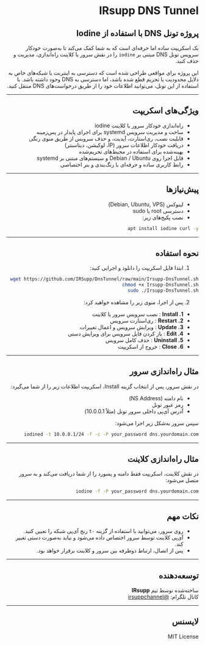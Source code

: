 <div dir="rtl">

# IRsupp DNS Tunnel

## پروژه تونل DNS با استفاده از Iodine

&#x20;یک اسکریپت ساده اما حرفه‌ای است که به شما کمک می‌کند تا به‌صورت خودکار سرویس تونل DNS مبتنی بر `iodine` را در نقش سرور یا کلاینت راه‌اندازی، مدیریت و حذف کنید.

این پروژه برای مواقعی طراحی شده است که دسترسی به اینترنت یا شبکه‌های خاص به دلایل محدودیت یا تحریم قطع شده باشد، اما دسترسی به DNS وجود داشته باشد. با استفاده از این تونل، می‌توانید اطلاعات خود را از طریق درخواست‌های DNS منتقل کنید.

---

## ویژگی‌های اسکریپت

- راه‌اندازی خودکار سرور یا کلاینت iodine
- ساخت و مدیریت سرویس systemd برای اجرای پایدار در پس‌زمینه
- قابلیت نصب، ری‌استارت، آپدیت، و حذف سرویس از طریق منوی رنگی
- دریافت خودکار اطلاعات سرور (IP، لوکیشن، دیتاسنتر)
- بهینه‌شده برای استفاده در محیط‌های تحریم‌شده
- قابل اجرا روی Debian / Ubuntu و سیستم‌های مبتنی بر systemd
- رابط کاربری ساده و حرفه‌ای با رنگ‌بندی و بنر اختصاصی

---

## پیش‌نیازها

- لینوکس (Debian, Ubuntu, VPS)
- دسترسی root یا sudo
- نصب پکیج‌های زیر:

```bash
apt install iodine curl -y
```

---

## نحوه استفاده

1. ابتدا فایل اسکریپت را دانلود و اجرایی کنید:

```bash
wget https://github.com/IRSupp/DnsTunnel/raw/main/Irsupp-DnsTunnel.sh
chmod +x Irsupp-DnsTunnel.sh
sudo ./Irsupp-DnsTunnel.sh
```

2. پس از اجرا، منوی زیر را مشاهده خواهید کرد:

- **1. Install** : نصب سرویس سرور یا کلاینت
- **2. Restart** : ری‌استارت سرویس
- **3. Update** : ویرایش سرویس و اعمال تغییرات
- **4. Edit** : باز کردن فایل سرویس برای ویرایش دستی
- **5. Uninstall** : حذف کامل سرویس
- **6. Close** : خروج از اسکریپت

---

## مثال راه‌اندازی سرور

در نقش سرور، پس از انتخاب گزینه Install، اسکریپت اطلاعات زیر را از شما می‌گیرد:

- نام دامنه (NS Address)
- رمز عبور تونل
- آدرس آی‌پی داخلی سرور تونل (مثلاً 10.0.0.1)

سپس سرور به‌شکل زیر اجرا می‌شود:

```bash
iodined -t 10.0.0.1/24 -f -c -P your_password dns.yourdomain.com
```

---

## مثال راه‌اندازی کلاینت

در نقش کلاینت، اسکریپت فقط دامنه و پسورد را از شما دریافت می‌کند و به سرور متصل می‌شود:

```bash
iodine -f -P your_password dns.yourdomain.com
```

---

## نکات مهم

- روی سرور، می‌توانید با استفاده از گزینه `-t` رنج آی‌پی شبکه را تعیین کنید.
- آی‌پی کلاینت توسط سرور اختصاص داده می‌شود و نباید به‌صورت دستی تغییر کند.
- پس از اتصال، ارتباط دوطرفه بین سرور و کلاینت برقرار خواهد بود.

---

## توسعه‌دهنده

ساخته‌شده توسط تیم **IRsupp**\
کانال تلگرام: [@irsuppchannel](https://t.me/irsuppchannel)

---

## لایسنس

MIT License

</div>
